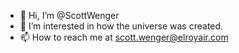 - 👋 Hi, I’m @ScottWenger
- 👀 I’m interested in how the universe was created.
- 📫 How to reach me at scott.wenger@elroyair.com

<!---
ScottWenger/ScottWenger is a ✨ special ✨ repository because its `README.md` (this file) appears on your GitHub profile.
You can click the Preview link to take a look at your changes.
--->
